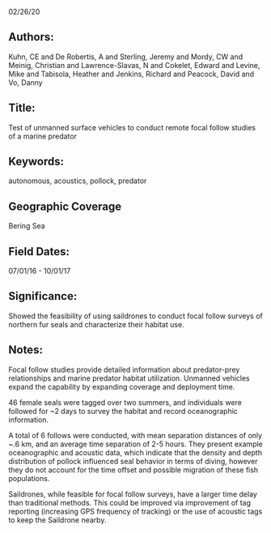 02/26/20
## Authors:
Kuhn, CE and De Robertis, A and Sterling, Jeremy and Mordy, CW and Meinig, Christian and Lawrence-Slavas, N and Cokelet, Edward and Levine, Mike and Tabisola, Heather and Jenkins, Richard and Peacock, David and Vo, Danny
## Title:
Test of unmanned surface vehicles to conduct remote focal follow studies of a marine predator
## Keywords:
autonomous, acoustics, pollock, predator
## Geographic Coverage
Bering Sea
## Field Dates:
07/01/16 - 10/01/17
## Significance:
Showed the feasibility of using saildrones to conduct focal follow surveys of northern fur seals and characterize their habitat use.

## Notes:
Focal follow studies provide detailed information about predator-prey relationships and marine predator habitat utilization. Unmanned vehicles expand the capability by expanding coverage and deployment time.

46 female seals were tagged over two summers, and individuals were followed for ~2 days to survey the habitat and record oceanographic information.  

A total of 6 follows were conducted, with mean separation distances of only ~.6 km, and an average time separation of 2-5 hours. They present example oceanographic and acoustic data, which indicate that the density and depth distribution of pollock influenced seal behavior in terms of diving, however they do not account for the time offset and possible migration of these fish populations.

Saildrones, while feasible for focal follow surveys, have a larger time delay than traditional methods. This could be improved via improvement of tag reporting (increasing GPS frequency of tracking) or the use of acoustic tags to keep the Saildrone nearby.
